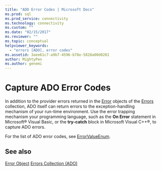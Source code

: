 ```yaml
---
title: "ADO Error Codes | Microsoft Docs"
ms.prod: sql
ms.prod_service: connectivity
ms.technology: connectivity
ms.custom: ""
ms.date: "02/15/2017"
ms.reviewer: ""
ms.topic: conceptual
helpviewer_keywords:
  - "errors [ADO], error codes"
ms.assetid: 3aee61c7-a9b7-4596-b78e-5828a00d0281
author: MightyPen
ms.author: genemi
---
```

# Capture ADO Error Codes
In addition to the provider errors returned in the [Error](../../../ado/reference/ado-api/error-object.md) objects of the [Errors](../../../ado/reference/ado-api/errors-collection-ado.md) collection, ADO itself can return errors to the exception-handling mechanism of your run-time environment. Use the error trapping mechanism your programming language, such as the **On Error** statement in Microsoft® Visual Basic, or the **try-catch** block in Microsoft Visual C++®, to capture ADO errors.

 For the list of ADO error codes, see [ErrorValueEnum](../../../ado/reference/ado-api/errorvalueenum.md).

## See also
 [Error Object](../../../ado/reference/ado-api/error-object.md)
 [Errors Collection (ADO)](../../../ado/reference/ado-api/errors-collection-ado.md)
